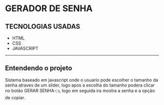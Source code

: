 # GERADOR DE SENHA
## TECNOLOGIAS USADAS
- HTML
- CSS
- JAVASCRIPT

------------

## Entendendo o projeto
Sistema baseado em javascript onde o usuario pode escolher o tamanho da senha atraves de um slider, logo apos a escolha do tamanho podera clicar no botão GERAR SENHA👈, logo em seguida ira mostra a senha e a opção de copiar.
